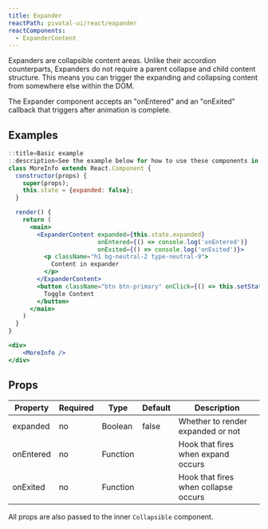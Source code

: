 ```yaml
---
title: Expander
reactPath: pivotal-ui/react/expander
reactComponents:
  - ExpanderContent
---
```


Expanders are collapsible content areas. Unlike their accordion counterparts, Expanders do not require a
parent collapse and child content structure. This means you can trigger the expanding and collapsing content from somewhere
else within the DOM.

The Expander component accepts an "onEntered" and an "onExited" callback that triggers after animation is complete.

## Examples

```jsx
::title=Basic example
::description=See the example below for how to use these components in your own application.
class MoreInfo extends React.Component {
  constructor(props) {
    super(props);
    this.state = {expanded: false};
  }

  render() {
    return (
      <main>
        <ExpanderContent expanded={this.state.expanded}
                         onEntered={() => console.log('onEntered')}
                         onExited={() => console.log('onExited')}>
          <p className="h1 bg-neutral-2 type-neutral-9">
            Content in expander
          </p>
        </ExpanderContent>
        <button className="btn btn-primary" onClick={() => this.setState({expanded: !this.state.expanded})}>
          Toggle Content
        </button>
      </main>
    )
  }
}

<div>
    <MoreInfo />
</div>
```

## Props

Property | Required | Type | Default | Description
---------|----------|------|---------|------------
expanded  | no | Boolean   | false | Whether to render expanded or not
onEntered | no | Function  |       | Hook that fires when expand occurs
onExited  | no | Function  |       | Hook that fires when collapse occurs

All props are also passed to the inner `Collapsible` component.